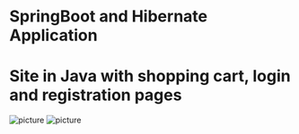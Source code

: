 # SpringBoot and Hibernate Application

# Site in Java with shopping cart, login and registration pages    


![picture](https://pbs.twimg.com/media/FWO49taXwAEvPTR?format=png&name=small)
![picture](https://pbs.twimg.com/media/FWO46anX0AQZwKt?format=png&name=small)

